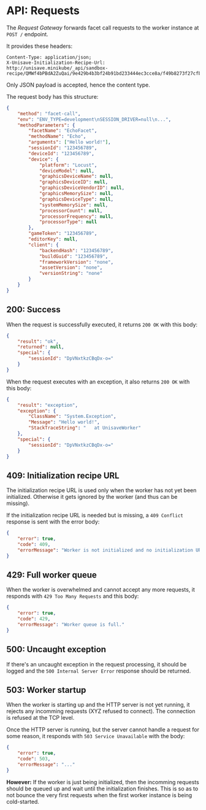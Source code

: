 # API: Requests

The *Request Gateway* forwards facet call requests to the worker instance at `POST /` endpoint.

It provides these headers:

```
Content-Type: application/json;
X-Unisave-Initialization-Recipe-Url: http://unisave.minikube/_api/sandbox-recipe/QMWf4bPBdA2ZuQai/9e429b4b3bf24b91bd233444ec3cce8a/f49b8273f27cfbbedafc1bdd170f8462c23e0bda120df927d1cdfb455ccc43d9;
```

Only JSON payload is accepted, hence the content type.

The request body has this structure:

```json
{
    "method": "facet-call",
    "env": "ENV_TYPE=development\nSESSION_DRIVER=null\n...",
    "methodParameters": {
        "facetName": "EchoFacet",
        "methodName": "Echo",
        "arguments": ["Hello world!"],
        "sessionId": "123456789",
        "deviceId": "123456789",
        "device": {
            "platform": "Locust",
            "deviceModel": null,
            "graphicsDeviceName": null,
            "graphicsDeviceID": null,
            "graphicsDeviceVendorID": null,
            "graphicsMemorySize": null,
            "graphicsDeviceType": null,
            "systemMemorySize": null,
            "processorCount": null,
            "processorFrequency": null,
            "processorType": null
        },
        "gameToken": "123456789",
        "editorKey": null,
        "client": {
            "backendHash": "123456789",
            "buildGuid": "123456789",
            "frameworkVersion": "none",
            "assetVersion": "none",
            "versionString": "none"
        }
    }
}
```


## 200: Success

When the request is successfully executed, it returns `200 OK` with this body:

```json
{
    "result": "ok",
    "returned": null,
    "special": {
        "sessionId": "DpVNxtkzCBqDx-o="
    }
}
```

When the request executes with an exception, it also returns `200 OK` with this body:

```json
{
    "result": "exception",
    "exception": {
        "ClassName": "System.Exception",
        "Message": "Hello world!",
        "StackTraceString": "   at UnisaveWorker"
    },
    "special": {
        "sessionId": "DpVNxtkzCBqDx-o="
    }
}
```


## 409: Initialization recipe URL

The initialization recipe URL is used only when the worker has not yet been initialized. Otherwise it gets ignored by the worker (and thus can be missing).

If the initialization recipe URL is needed but is missing, a `409 Conflict` response is sent with the error body:

```json
{
    "error": true,
    "code": 409,
    "errorMessage": "Worker is not initialized and no initialization URL was provided with the request."
}
```


## 429: Full worker queue

When the worker is overwhelmed and cannot accept any more requests, it responds with `429 Too Many Requests` and this body:

```json
{
    "error": true,
    "code": 429,
    "errorMessage": "Worker queue is full."
}
```


## 500: Uncaught exception

If there's an uncaught exception in the request processing, it should be logged and the `500 Internal Server Error` response should be returned.


## 503: Worker startup

When the worker is starting up and the HTTP server is not yet running, it rejects any incomming requests (XYZ refused to connect). The connection is refused at the TCP level.

Once the HTTP server is running, but the server cannot handle a request for some reason, it responds with `503 Service Unavailable` with the body:

```json
{
    "error": true,
    "code": 503,
    "errorMessage": "..."
}
```

**However:** If the worker is just being initialized, then the incomming requests should be queued up and wait until the initialization finishes. This is so as to not bounce the very first requests when the first worker instance is being cold-started.
